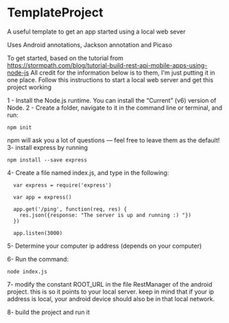 # TemplateProject
A useful template to get an app started using a local web sever

Uses Android annotations, Jackson annotation and  Picaso

To get started, based on the tutorial from https://stormpath.com/blog/tutorial-build-rest-api-mobile-apps-using-node-js
All credit for the information below is to them, I'm just putting it in one place. 
Follow this instructions to start a local web server and get this project working

1 - Install the Node.js runtime. You can install the “Current” (v6) version of Node.
2 - Create a folder, navigate to it in the command line or terminal, and run:

  `npm init`

npm will ask you a lot of questions — feel free to leave them as the default!
3- install express by running

 ` npm install --save express `
  
4- Create a file named index.js, and type in the following:
```
  var express = require('express')
 
  var app = express()
 
  app.get('/ping', function(req, res) {
    res.json({response: "The server is up and running :) "})
  })
 
  app.listen(3000) 
  ```
 
5- Determine your computer ip address (depends on your computer)

6- Run the command:
  
  `node index.js`
  
7- modify the constant ROOT_URL in the file RestManager of the android project. this is so it points to your local server.
  keep in mind that if your ip address is local, your android device should also be in that local network.  

8- build the project and run it 

